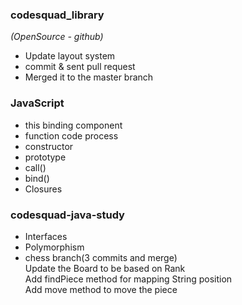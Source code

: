 ### codesquad_library
_(OpenSource - github)_
+ Update layout system
+ commit & sent pull request
+ Merged it to the master branch

### JavaScript
+ this binding component
+ function code process
+ constructor
+ prototype
+ call()
+ bind()
+ Closures

### codesquad-java-study
+ Interfaces
+ Polymorphism
+ chess branch(3 commits and merge)<br>
Update the Board to be based on Rank<br>
Add findPiece method for mapping String position<br>
Add move method to move the piece<br>
